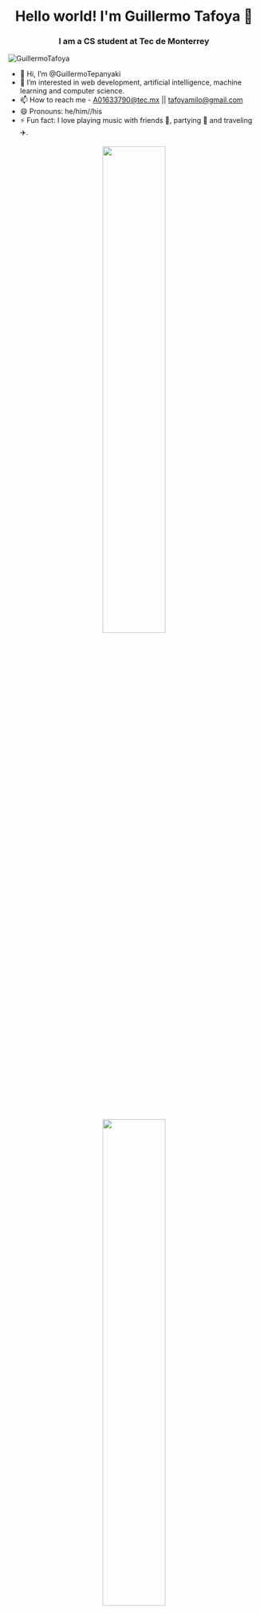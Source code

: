 <h1 align="center">Hello world! I'm Guillermo Tafoya 🎹 </h1>
<h3 align="center">I am a CS student at Tec de Monterrey</h3>
<p align="left"> <img src="https://komarev.com/ghpvc/?username=GuillermoTafoya&label=Profile%20views&color=A41034&style=for-the-badge" alt="GuillermoTafoya" /> 
  
- 👋 Hi, I’m @GuillermoTepanyaki
- 👀 I’m interested in web development, artificial intelligence, machine learning and computer science.
- 📫 How to reach me - A01633790@tec.mx || tafoyamilo@gmail.com
- 😄 Pronouns: he/him//his
- ⚡ Fun fact: I love playing music with friends 🎹, partying 🎉 and traveling ✈️. 


<div align="center">
    <img src = "https://github-readme-streak-stats.herokuapp.com?user=GuillermoTafoya&theme=tokyonight&show_icons=true" width="50%" >
    <img src = "https://github-readme-stats.vercel.app/api?username=GuillermoTafoya&count_private=true&show_icons=true&theme=tokyonight" width="50%" >
    <img src = "https://github-readme-stats.vercel.app/api/top-langs/?username=GuillermoTafoya&theme=tokyonight&langs_count=10&layout=compact" width="50%" >
    <a href="https://github.com/ryo-ma/github-profile-trophy"><img src="https://github-profile-trophy.vercel.app/?username=GuillermoTafoya&theme=dark_lover" width="100%" alt="GuillermoTafoya" />
 </div>
